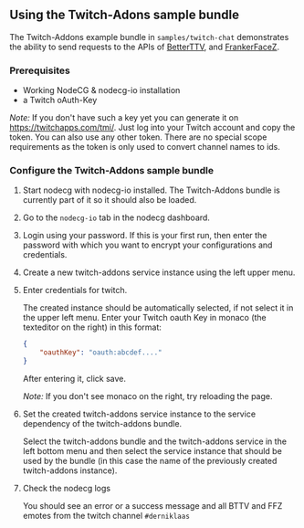 ## Using the Twitch-Adons sample bundle

The Twitch-Addons example bundle in `samples/twitch-chat` demonstrates the ability to send requests to the APIs of [BetterTTV](https://betterttv.com/), and [FrankerFaceZ](https://www.frankerfacez.com/).

### Prerequisites

-   Working NodeCG & nodecg-io installation
-   a Twitch oAuth-Key

_Note:_ If you don't have such a key yet you can generate it on https://twitchapps.com/tmi/. Just log into your Twitch account and copy the token. You can also use any other token. There are no special scope requirements as the token is only used to convert channel names to ids.

### Configure the Twitch-Addons sample bundle

1. Start nodecg with nodecg-io installed. The Twitch-Addons bundle is currently part of it so it should also be loaded.

2. Go to the `nodecg-io` tab in the nodecg dashboard.

3. Login using your password. If this is your first run, then enter the password with which you want to encrypt your configurations and credentials.

4. Create a new twitch-addons service instance using the left upper menu.

5. Enter credentials for twitch.

   The created instance should be automatically selected, if not select it in the upper left menu. Enter your Twitch oauth Key in monaco (the texteditor on the right) in this format:

    ```json
    {
        "oauthKey": "oauth:abcdef...."
    }
    ```

   After entering it, click save.

   _Note:_ If you don't see monaco on the right, try reloading the page.

6. Set the created twitch-addons service instance to the service dependency of the twitch-addons bundle.

   Select the twitch-addons bundle and the twitch-addons service in the left bottom menu and then select the service instance that should be used by the bundle (in this case the name of the previously created twitch-addons instance).

7. Check the nodecg logs

   You should see an error or a success message and all BTTV and FFZ emotes from the twitch channel `#derniklaas`
